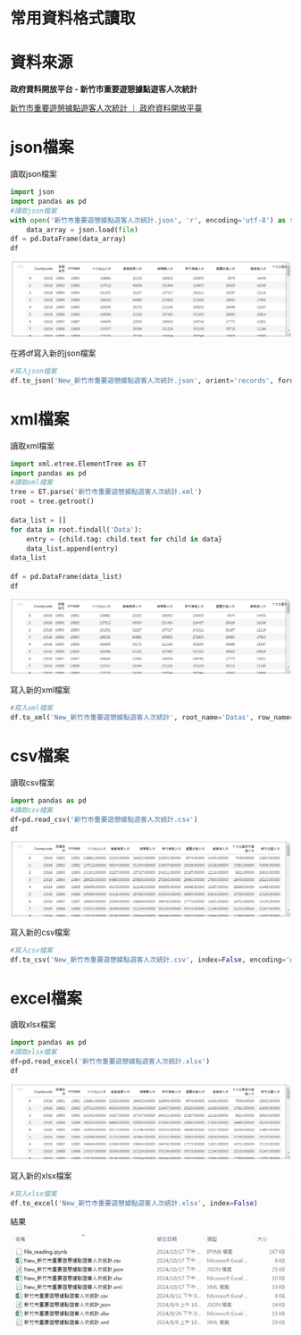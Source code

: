 # 常用資料格式讀取

# 資料來源

**政府資料開放平台 - 新竹市重要遊憩據點遊客人次統計**

[新竹市重要遊憩據點遊客人次統計 ｜ 政府資料開放平臺](https://data.gov.tw/dataset/99374)

# json檔案

讀取json檔案

```python
import json
import pandas as pd
#讀取json檔案
with open('新竹市重要遊憩據點遊客人次統計.json', 'r', encoding='utf-8') as file:
    data_array = json.load(file)
df = pd.DataFrame(data_array)
df
```

![image.png](./photo/image.png)

在將df寫入新的json檔案

```python
#寫入json檔案
df.to_json('New_新竹市重要遊憩據點遊客人次統計.json', orient='records', force_ascii=False, indent=4)
```

# xml檔案

讀取xml檔案

```python
import xml.etree.ElementTree as ET
import pandas as pd
#讀取xml檔案
tree = ET.parse('新竹市重要遊憩據點遊客人次統計.xml')
root = tree.getroot()

data_list = []
for data in root.findall('Data'):
    entry = {child.tag: child.text for child in data}
    data_list.append(entry)
data_list

df = pd.DataFrame(data_list)
df
```

![image.png](./photo/image%201.png)

寫入新的xml檔案

```python
#寫入xml檔案
df.to_xml('New_新竹市重要遊憩據點遊客人次統計', root_name='Datas', row_name='Data', index=False)
```

# csv檔案

讀取csv檔案

```python
import pandas as pd
#讀取csv檔案
df=pd.read_csv('新竹市重要遊憩據點遊客人次統計.csv')
df
```

![image.png](./photo/image%202.png)

寫入新的csv檔案

```python
#寫入csv檔案
df.to_csv('New_新竹市重要遊憩據點遊客人次統計.csv', index=False, encoding='utf-8-sig')
```

# excel檔案

讀取xlsx檔案

```python
import pandas as pd
#讀取xlsx檔案
df=pd.read_excel('新竹市重要遊憩據點遊客人次統計.xlsx')
df
```

![image.png](./photo/image%203.png)

寫入新的xlsx檔案

```python
#寫入xlsx檔案
df.to_excel('New_新竹市重要遊憩據點遊客人次統計.xlsx', index=False)
```

結果

![image.png](./photo/fc82d0af-680c-4e31-8599-f522b2e7e818.png)
